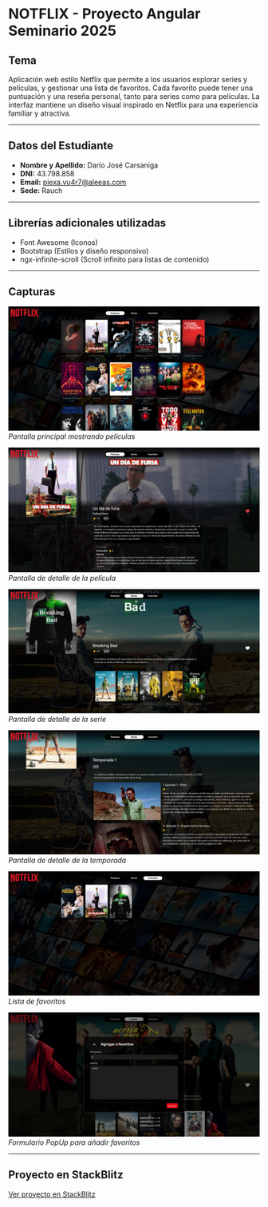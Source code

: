 # NOTFLIX - Proyecto Angular Seminario 2025

## Tema
Aplicación web estilo Netflix que permite a los usuarios explorar series y películas, y gestionar una lista de favoritos. Cada favorito puede tener una puntuación y una reseña personal, tanto para series como para películas. La interfaz mantiene un diseño visual inspirado en Netflix para una experiencia familiar y atractiva.

---

## Datos del Estudiante
- **Nombre y Apellido:** Darío José Carsaniga
- **DNI:** 43.798.858
- **Email:** piexa.vu4r7@aleeas.com
- **Sede:** Rauch

---

## Librerías adicionales utilizadas
- Font Awesome (Iconos)
- Bootstrap (Estilos y diseño responsivo)
- ngx-infinite-scroll (Scroll infinito para listas de contenido)

---

## Capturas

![Pantalla principal](screenshots/1.png)  
*Pantalla principal mostrando películas*

![Detalle_de_pelicula](screenshots/2.png)  
*Pantalla de detalle de la película*

![Detalle_de_serie](screenshots/3.png)  
*Pantalla de detalle de la serie*

![Detalle_de_temporada](screenshots/4.png)  
*Pantalla de detalle de la temporada*

![Lista_favoritos](screenshots/5.png)  
*Lista de favoritos*

![Formulario_favorito](screenshots/6.png)  
*Formulario PopUp para añadir favoritos*

---

## Proyecto en StackBlitz
[Ver proyecto en StackBlitz](https://stackblitz.com/github/Dario213987/notflix)
